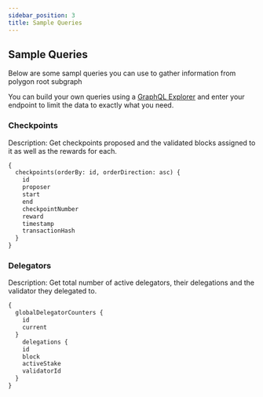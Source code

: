 ```yaml
---
sidebar_position: 3
title: Sample Queries
---
```


## Sample Queries
Below are some sampl queries you can use to gather information from polygon root subgraph

You can build your own queries using a [GraphQL Explorer](https://graphiql-online.com/graphiql) and enter your endpoint to limit the data to exactly what you need.

### Checkpoints

Description: Get checkpoints proposed and the validated blocks assigned to it as well as the rewards for each.

```graphql
{
  checkpoints(orderBy: id, orderDirection: asc) {
    id
    proposer
    start
    end
    checkpointNumber
    reward
    timestamp
    transactionHash
  }
}
```

### Delegators

Description: Get total number of active delegators, their delegations and the validator they delegated to.

```graphql
{
  globalDelegatorCounters {
    id
    current
  }
	delegations {
    id
    block
    activeStake
    validatorId
  }
}
```
